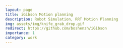 ```yaml
---
layout: page
title: iGibson Motion planning
description: Robot Simulation, RRT Motion Planning
img: assets/img/knife_grab_drop.gif
redirect: https://github.com/boshenzh/iGibson
importance: 1
category: work
---
```

